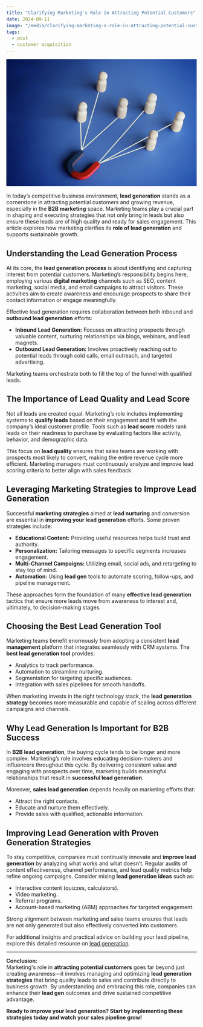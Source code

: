 ```yaml
---
title: "Clarifying Marketing's Role in Attracting Potential Customers"
date: 2024-09-11
image: "/media/clarifying-marketing-s-role-in-attracting-potential-customers.webp"
tags:
  - post
  - customer acquisition
---
```


![Clarifying Marketing's Role in Attracting Potential Customers](/media/clarifying-marketing-s-role-in-attracting-potential-customers.webp)

In today’s competitive business environment, **lead generation** stands as a cornerstone in attracting potential customers and growing revenue, especially in the **B2B marketing** space. Marketing teams play a crucial part in shaping and executing strategies that not only bring in leads but also ensure these leads are of high quality and ready for sales engagement. This article explores how marketing clarifies its **role of lead generation** and supports sustainable growth.

## Understanding the Lead Generation Process

At its core, the **lead generation process** is about identifying and capturing interest from potential customers. Marketing’s responsibility begins here, employing various **digital marketing** channels such as SEO, content marketing, social media, and email campaigns to attract visitors. These activities aim to create awareness and encourage prospects to share their contact information or engage meaningfully.

Effective lead generation requires collaboration between both inbound and **outbound lead generation** efforts:

- **Inbound Lead Generation:** Focuses on attracting prospects through valuable content, nurturing relationships via blogs, webinars, and lead magnets.
- **Outbound Lead Generation:** Involves proactively reaching out to potential leads through cold calls, email outreach, and targeted advertising.

Marketing teams orchestrate both to fill the top of the funnel with qualified leads.

## The Importance of Lead Quality and Lead Score

Not all leads are created equal. Marketing’s role includes implementing systems to **qualify leads** based on their engagement and fit with the company’s ideal customer profile. Tools such as **lead score** models rank leads on their readiness to purchase by evaluating factors like activity, behavior, and demographic data.

This focus on **lead quality** ensures that sales teams are working with prospects most likely to convert, making the entire revenue cycle more efficient. Marketing managers must continuously analyze and improve lead scoring criteria to better align with sales feedback.

## Leveraging Marketing Strategies to Improve Lead Generation

Successful **marketing strategies** aimed at **lead nurturing** and conversion are essential in **improving your lead generation** efforts. Some proven strategies include:

- **Educational Content:** Providing useful resources helps build trust and authority.
- **Personalization:** Tailoring messages to specific segments increases engagement.
- **Multi-Channel Campaigns:** Utilizing email, social ads, and retargeting to stay top of mind.
- **Automation:** Using **lead gen** tools to automate scoring, follow-ups, and pipeline management.

These approaches form the foundation of many **effective lead generation** tactics that ensure more leads move from awareness to interest and, ultimately, to decision-making stages.

## Choosing the Best Lead Generation Tool

Marketing teams benefit enormously from adopting a consistent **lead management** platform that integrates seamlessly with CRM systems. The **best lead generation tool** provides:

- Analytics to track performance.
- Automation to streamline nurturing.
- Segmentation for targeting specific audiences.
- Integration with sales pipelines for smooth handoffs.

When marketing invests in the right technology stack, the **lead generation strategy** becomes more measurable and capable of scaling across different campaigns and channels.

## Why Lead Generation Is Important for B2B Success

In **B2B lead generation**, the buying cycle tends to be longer and more complex. Marketing’s role involves educating decision-makers and influencers throughout this cycle. By delivering consistent value and engaging with prospects over time, marketing builds meaningful relationships that result in **successful lead generation**.

Moreover, **sales lead generation** depends heavily on marketing efforts that:

- Attract the right contacts.
- Educate and nurture them effectively.
- Provide sales with qualified, actionable information.

## Improving Lead Generation with Proven Generation Strategies

To stay competitive, companies must continually innovate and **improve lead generation** by analyzing what works and what doesn’t. Regular audits of content effectiveness, channel performance, and lead quality metrics help refine ongoing campaigns. Consider mixing **lead generation ideas** such as:

- Interactive content (quizzes, calculators).
- Video marketing.
- Referral programs.
- Account-based marketing (ABM) approaches for targeted engagement.

Strong alignment between marketing and sales teams ensures that leads are not only generated but also effectively converted into customers.

For additional insights and practical advice on building your lead pipeline, explore this detailed resource on [lead generation](https://leadcraftr.com/posts/lead-generation/).

---

**Conclusion:**  
Marketing's role in **attracting potential customers** goes far beyond just creating awareness—it involves managing and optimizing **lead generation strategies** that bring quality leads to sales and contribute directly to business growth. By understanding and embracing this role, companies can enhance their **lead gen** outcomes and drive sustained competitive advantage.

**Ready to improve your lead generation? Start by implementing these strategies today and watch your sales pipeline grow!**
